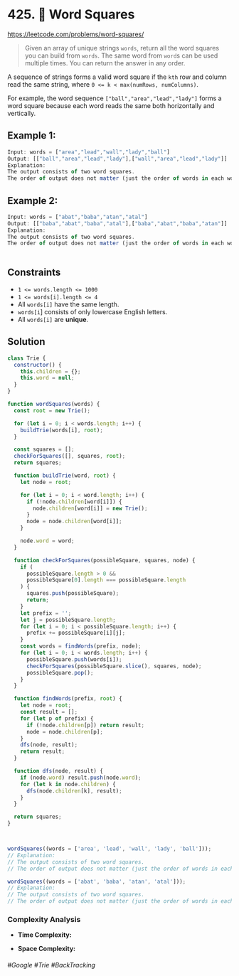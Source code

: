 # 425. 🔎 Word Squares
https://leetcode.com/problems/word-squares/
> Given an array of unique strings `words`, return all the word squares you can build from `words`. The same word from `word`s can be used multiple times. You can return the answer in any order.

A sequence of strings forms a valid word square if the `kth` row and column read the same string, where `0 <= k < max(numRows, numColumns)`.

For example, the word sequence `["ball","area","lead","lady"]` forms a word square because each word reads the same both horizontally and vertically.
 

## Example 1:
````js
Input: words = ["area","lead","wall","lady","ball"]
Output: [["ball","area","lead","lady"],["wall","area","lead","lady"]]
Explanation:
The output consists of two word squares. 
The order of output does not matter (just the order of words in each word square matters).
````
## Example 2:
````js
Input: words = ["abat","baba","atan","atal"]
Output: [["baba","abat","baba","atal"],["baba","abat","baba","atan"]]
Explanation:
The output consists of two word squares. 
The order of output does not matter (just the order of words in each word square matters).
 
````


## Constraints
- `1 <= words.length <= 1000`
- `1 <= words[i].length <= 4`
- All `words[i]` have the same length.
- `words[i`] consists of only lowercase English letters.
- All `words[i]` are <b>unique</b>.

## Solution 



````js
class Trie {
  constructor() {
    this.children = {};
    this.word = null;
  }
}

function wordSquares(words) {
  const root = new Trie();

  for (let i = 0; i < words.length; i++) {
    buildTrie(words[i], root);
  }

  const squares = [];
  checkForSquares([], squares, root);
  return squares;

  function buildTrie(word, root) {
    let node = root;

    for (let i = 0; i < word.length; i++) {
      if (!node.children[word[i]]) {
        node.children[word[i]] = new Trie();
      }
      node = node.children[word[i]];
    }

    node.word = word;
  }

  function checkForSquares(possibleSquare, squares, node) {
    if (
      possibleSquare.length > 0 &&
      possibleSquare[0].length === possibleSquare.length
    ) {
      squares.push(possibleSquare);
      return;
    }
    let prefix = '';
    let j = possibleSquare.length;
    for (let i = 0; i < possibleSquare.length; i++) {
      prefix += possibleSquare[i][j];
    }
    const words = findWords(prefix, node);
    for (let i = 0; i < words.length; i++) {
      possibleSquare.push(words[i]);
      checkForSquares(possibleSquare.slice(), squares, node);
      possibleSquare.pop();
    }
  }

  function findWords(prefix, root) {
    let node = root;
    const result = [];
    for (let p of prefix) {
      if (!node.children[p]) return result;
      node = node.children[p];
    }
    dfs(node, result);
    return result;
  }

  function dfs(node, result) {
    if (node.word) result.push(node.word);
    for (let k in node.children) {
      dfs(node.children[k], result);
    }
  }

  return squares;
}



wordSquares((words = ['area', 'lead', 'wall', 'lady', 'ball']));
// Explanation:
// The output consists of two word squares. 
// The order of output does not matter (just the order of words in each word square matters).

wordSquares((words = ['abat', 'baba', 'atan', 'atal']));
// Explanation:
// The output consists of two word squares. 
// The order of output does not matter (just the order of words in each word square matters).

````
### Complexity Analysis

- <b>Time Complexity:</b> 

- <b>Space Complexity:</b> 
###### #Google #Trie #BackTracking
